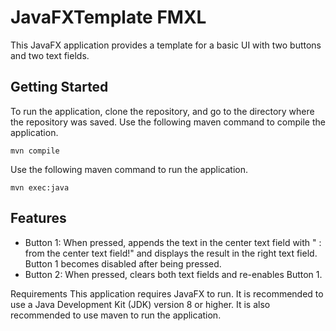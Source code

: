 # JavaFXTemplate FMXL
This JavaFX application provides a template for a basic UI with two buttons and two text fields.


## Getting Started
To run the application, clone the repository, and go to the directory where the repository was saved.
Use the following maven command to compile the application.
```
mvn compile
```
Use the following maven command to run the application.
```
mvn exec:java
```

## Features
+ Button 1: When pressed, appends the text in the center text field with " : from the center text field!" and displays the result in the right text field. Button 1 becomes disabled after being pressed.
+ Button 2: When pressed, clears both text fields and re-enables Button 1.

Requirements
This application requires JavaFX to run. It is recommended to use a Java Development Kit (JDK) version 8 or higher. It is also recommended to use maven to run the application.
